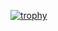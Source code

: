 [![trophy](https://github-profile-trophy.vercel.app/?username=gusandrioli)](https://github.com/ryo-ma/github-profile-trophy)
